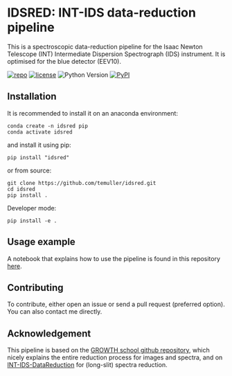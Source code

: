 # IDSRED: INT-IDS data-reduction pipeline

This is a spectroscopic data-reduction pipeline for the Isaac Newton Telescope (INT) Intermediate Dispersion Spectrograph (IDS) instrument. 
It is optimised for the blue detector (EEV10).

[![repo](https://img.shields.io/badge/GitHub-temuller%2Fidsred-blue.svg?style=flat)](https://github.com/temuller/idsred)
[![license](http://img.shields.io/badge/license-MIT-blue.svg?style=flat)](https://github.com/temuller/idsred/blob/master/LICENSE)
![Python Version](https://img.shields.io/badge/Python-3.8%2B-blue)
[![PyPI](https://img.shields.io/pypi/v/idsred?label=PyPI&logo=pypi&logoColor=white)](https://pypi.org/project/idsred/)

## Installation

It is recommended to install it on an anaconda environment:

```code
conda create -n idsred pip
conda activate idsred
```

and install it using pip:

```code
pip install "idsred"
```

or from source:

```code
git clone https://github.com/temuller/idsred.git
cd idsred
pip install .
```

Developer mode:

```code
pip install -e .
```

## Usage example

A notebook that explains how to use the pipeline is found in this repository [here](https://github.com/temuller/idsred/blob/main/reduction.ipynb).

## Contributing

To contribute, either open an issue or send a pull request (preferred option). You can also contact me directly.

## Acknowledgement

This pipeline is based on the [GROWTH school github repository](https://github.com/growth-astro/growth-school-2020), which nicely explains the entire reduction process for images and spectra, and on [INT-IDS-DataReduction](https://github.com/aayush3009/INT-IDS-DataReduction) for (long-slit) spectra reduction.
